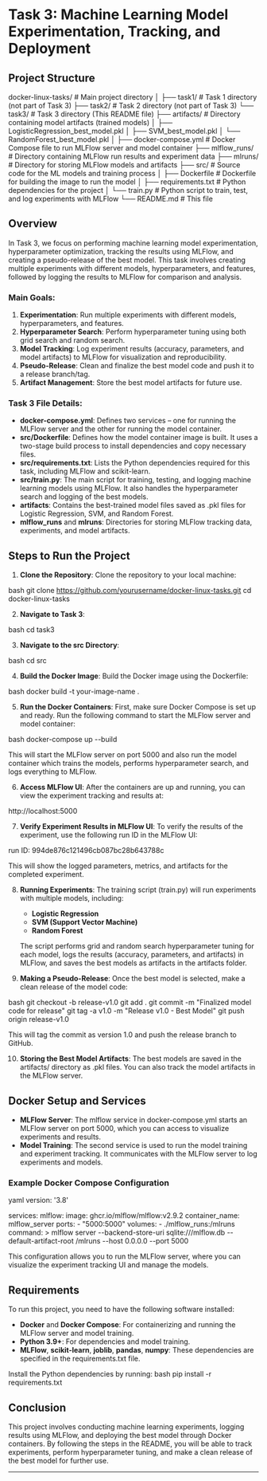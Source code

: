 # Task 3: Machine Learning Model Experimentation, Tracking, and Deployment

## Project Structure
docker-linux-tasks/      # Main project directory
│
├── task1/               # Task 1 directory (not part of Task 3)
├── task2/               # Task 2 directory (not part of Task 3)
└── task3/               # Task 3 directory (This README file)
    ├── artifacts/       # Directory containing model artifacts (trained models)
    │   ├── LogisticRegression_best_model.pkl
    │   ├── SVM_best_model.pkl
    │   └── RandomForest_best_model.pkl
    │
    ├── docker-compose.yml # Docker Compose file to run MLFlow server and model container
    ├── mlflow_runs/      # Directory containing MLFlow run results and experiment data
    ├── mlruns/           # Directory for storing MLFlow models and artifacts
    ├── src/              # Source code for the ML models and training process
    │   ├── Dockerfile    # Dockerfile for building the image to run the model
    │   ├── requirements.txt  # Python dependencies for the project
    │   └── train.py      # Python script to train, test, and log experiments with MLFlow
    └── README.md         # This file


## Overview

In Task 3, we focus on performing machine learning model experimentation, hyperparameter optimization, tracking the results using MLFlow, and creating a pseudo-release of the best model. This task involves creating multiple experiments with different models, hyperparameters, and features, followed by logging the results to MLFlow for comparison and analysis.

### Main Goals:
1. **Experimentation**: Run multiple experiments with different models, hyperparameters, and features.
2. **Hyperparameter Search**: Perform hyperparameter tuning using both grid search and random search.
3. **Model Tracking**: Log experiment results (accuracy, parameters, and model artifacts) to MLFlow for visualization and reproducibility.
4. **Pseudo-Release**: Clean and finalize the best model code and push it to a release branch/tag.
5. **Artifact Management**: Store the best model artifacts for future use.

### Task 3 File Details:

- **docker-compose.yml**: Defines two services – one for running the MLFlow server and the other for running the model container.
- **src/Dockerfile**: Defines how the model container image is built. It uses a two-stage build process to install dependencies and copy necessary files.
- **src/requirements.txt**: Lists the Python dependencies required for this task, including MLFlow and scikit-learn.
- **src/train.py**: The main script for training, testing, and logging machine learning models using MLFlow. It also handles the hyperparameter search and logging of the best models.
- **artifacts**: Contains the best-trained model files saved as .pkl files for Logistic Regression, SVM, and Random Forest.
- **mlflow_runs** and **mlruns**: Directories for storing MLFlow tracking data, experiments, and model artifacts.

## Steps to Run the Project

1. **Clone the Repository**:
   Clone the repository to your local machine:
   
bash
   git clone https://github.com/yourusername/docker-linux-tasks.git
   cd docker-linux-tasks


2. **Navigate to Task 3**:
   
bash
   cd task3


3. **Navigate to the src Directory**:
   
bash
   cd src


4. **Build the Docker Image**:
   Build the Docker image using the Dockerfile:
   
bash
   docker build -t your-image-name .


5. **Run the Docker Containers**:
   First, make sure Docker Compose is set up and ready. Run the following command to start the MLFlow server and model container:
   
bash
   docker-compose up --build


   This will start the MLFlow server on port 5000 and also run the model container which trains the models, performs hyperparameter search, and logs everything to MLFlow.

6. **Access MLFlow UI**:
   After the containers are up and running, you can view the experiment tracking and results at:
   
http://localhost:5000


7. **Verify Experiment Results in MLFlow UI**:
   To verify the results of the experiment, use the following run ID in the MLFlow UI:
   
run ID: 994de876c121496cb087bc28b643788c

   This will show the logged parameters, metrics, and artifacts for the completed experiment.

8. **Running Experiments**:
   The training script (train.py) will run experiments with multiple models, including:
   - **Logistic Regression**
   - **SVM (Support Vector Machine)**
   - **Random Forest**

   The script performs grid and random search hyperparameter tuning for each model, logs the results (accuracy, parameters, and artifacts) in MLFlow, and saves the best models as artifacts in the artifacts folder.

9. **Making a Pseudo-Release**:
   Once the best model is selected, make a clean release of the model code:
   
bash
   git checkout -b release-v1.0
   git add .
   git commit -m "Finalized model code for release"
   git tag -a v1.0 -m "Release v1.0 - Best Model"
   git push origin release-v1.0


   This will tag the commit as version 1.0 and push the release branch to GitHub.

10. **Storing the Best Model Artifacts**:
    The best models are saved in the artifacts/ directory as .pkl files. You can also track the model artifacts in the MLFlow server.

## Docker Setup and Services

- **MLFlow Server**: The mlflow service in docker-compose.yml starts an MLFlow server on port 5000, which you can access to visualize experiments and results.
- **Model Training**: The second service is used to run the model training and experiment tracking. It communicates with the MLFlow server to log experiments and models.

### Example Docker Compose Configuration

yaml
version: '3.8'

services:
  mlflow:
    image: ghcr.io/mlflow/mlflow:v2.9.2
    container_name: mlflow_server
    ports:
      - "5000:5000"
    volumes:
      - ./mlflow_runs:/mlruns
    command: >
      mlflow server --backend-store-uri sqlite:///mlflow.db --default-artifact-root /mlruns --host 0.0.0.0 --port 5000


This configuration allows you to run the MLFlow server, where you can visualize the experiment tracking UI and manage the models.

## Requirements

To run this project, you need to have the following software installed:
- **Docker** and **Docker Compose**: For containerizing and running the MLFlow server and model training.
- **Python 3.9+**: For dependencies and model training.
- **MLFlow**, **scikit-learn**, **joblib**, **pandas**, **numpy**: These dependencies are specified in the requirements.txt file.

Install the Python dependencies by running:
bash
pip install -r requirements.txt


## Conclusion

This project involves conducting machine learning experiments, logging results using MLFlow, and deploying the best model through Docker containers. By following the steps in the README, you will be able to track experiments, perform hyperparameter tuning, and make a clean release of the best model for further use.

---
